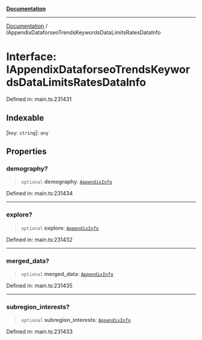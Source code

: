 [**Documentation**](../README.md)

***

[Documentation](../README.md) / IAppendixDataforseoTrendsKeywordsDataLimitsRatesDataInfo

# Interface: IAppendixDataforseoTrendsKeywordsDataLimitsRatesDataInfo

Defined in: main.ts:231431

## Indexable

\[`key`: `string`\]: `any`

## Properties

### demography?

> `optional` **demography**: [`AppendixInfo`](../classes/AppendixInfo.md)

Defined in: main.ts:231434

***

### explore?

> `optional` **explore**: [`AppendixInfo`](../classes/AppendixInfo.md)

Defined in: main.ts:231432

***

### merged\_data?

> `optional` **merged\_data**: [`AppendixInfo`](../classes/AppendixInfo.md)

Defined in: main.ts:231435

***

### subregion\_interests?

> `optional` **subregion\_interests**: [`AppendixInfo`](../classes/AppendixInfo.md)

Defined in: main.ts:231433
